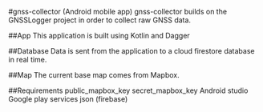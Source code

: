 #gnss-collector (Android mobile app)
gnss-collector builds on the GNSSLogger project in order to collect raw GNSS data.

##App
This application is built using Kotlin and Dagger

##Database
Data is sent from the application to a cloud firestore database in real time.

##Map
The current base map comes from Mapbox.

##Requirements
public_mapbox_key
secret_mapbox_key
Android studio
Google play services json (firebase)
